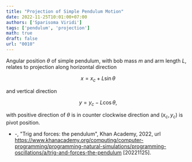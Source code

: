 ```yaml
---
title: "Projection of Simple Pendulum Motion"
date: 2022-11-25T10:01:00+07:00
authors: ['Sparisoma Viridi']
tags: ['pendulum', 'projection']
math: true
draft: false
url: "0010"
---
```


Angular position $\theta$ of simple pendulum, with bob mass $m$ and arm length $L$, relates to projection along horizontal direction

$$\tag{1}
x = x_c + L \sin\theta
$$

and vertical direction

$$\tag{2}
y = y_c - L \cos\theta,
$$

with positive direction of $\theta$ is in counter clockwise direction and $(x_c, y_c)$ is pivot position.

+ -, "Trig and forces: the pendulum", Khan Academy, 2022, url https://www.khanacademy.org/computing/computer-programming/programming-natural-simulations/programming-oscillations/a/trig-and-forces-the-pendulum [20221125].

